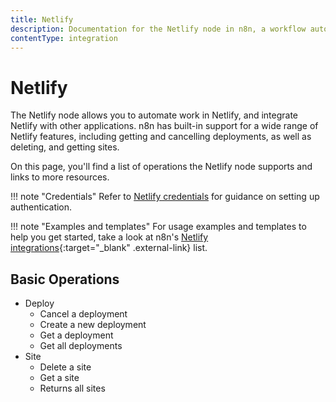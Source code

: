 ```yaml
---
title: Netlify
description: Documentation for the Netlify node in n8n, a workflow automation platform. Includes details of operations and configuration, and links to examples and credentials information.
contentType: integration
---
```


# Netlify

The Netlify node allows you to automate work in Netlify, and integrate Netlify with other applications. n8n has built-in support for a wide range of Netlify features, including getting and cancelling deployments, as well as deleting, and getting sites. 

On this page, you'll find a list of operations the Netlify node supports and links to more resources.

!!! note "Credentials"
    Refer to [Netlify credentials](/integrations/builtin/credentials/netlify/) for guidance on setting up authentication. 

!!! note "Examples and templates"
    For usage examples and templates to help you get started, take a look at n8n's [Netlify integrations](https://n8n.io/integrations/netlify/){:target="_blank" .external-link} list.


## Basic Operations

* Deploy
    * Cancel a deployment
    * Create a new deployment
    * Get a deployment
    * Get all deployments
* Site
    * Delete a site
    * Get a site
    * Returns all sites

